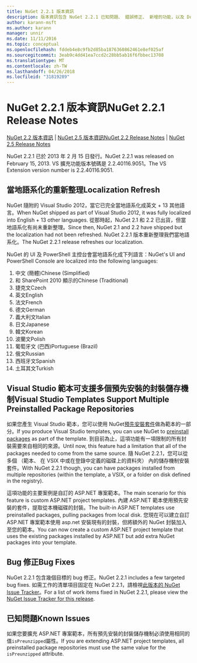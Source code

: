 ```yaml
---
title: NuGet 2.2.1 版本資訊
description: 版本資訊包含 NuGet 2.2.1 已知問題、 錯誤修正、 新增的功能，以及 Dcr。
author: karann-msft
ms.author: karann
manager: unnir
ms.date: 11/11/2016
ms.topic: conceptual
ms.openlocfilehash: fddeb4e8c9fb2d85ba1876360862461e8ef025af
ms.sourcegitcommit: 3eab9c4dd41ea7ccd2c28bb5ab16f6fbbec13708
ms.translationtype: MT
ms.contentlocale: zh-TW
ms.lasthandoff: 04/26/2018
ms.locfileid: "31819289"
---
```

# <a name="nuget-221-release-notes"></a><span data-ttu-id="afc39-103">NuGet 2.2.1 版本資訊</span><span class="sxs-lookup"><span data-stu-id="afc39-103">NuGet 2.2.1 Release Notes</span></span>

<span data-ttu-id="afc39-104">[NuGet 2.2 版本資訊](../release-notes/nuget-2.2.md) | [NuGet 2.5 版本資訊](../release-notes/nuget-2.5.md)</span><span class="sxs-lookup"><span data-stu-id="afc39-104">[NuGet 2.2 Release Notes](../release-notes/nuget-2.2.md) | [NuGet 2.5 Release Notes](../release-notes/nuget-2.5.md)</span></span>

<span data-ttu-id="afc39-105">NuGet 2.2.1 已於 2013 年 2 月 15 日發行。</span><span class="sxs-lookup"><span data-stu-id="afc39-105">NuGet 2.2.1 was released on February 15, 2013.</span></span>  <span data-ttu-id="afc39-106">VS 擴充功能版本號碼是 2.2.40116.9051。</span><span class="sxs-lookup"><span data-stu-id="afc39-106">The VS Extension version number is 2.2.40116.9051.</span></span>

## <a name="localization-refresh"></a><span data-ttu-id="afc39-107">當地語系化的重新整理</span><span class="sxs-lookup"><span data-stu-id="afc39-107">Localization Refresh</span></span>
<span data-ttu-id="afc39-108">NuGet 隨附的 Visual Studio 2012，當它已完全當地語系化成英文 + 13 其他語言。</span><span class="sxs-lookup"><span data-stu-id="afc39-108">When NuGet shipped as part of Visual Studio 2012, it was fully localized into English + 13 other languages.</span></span>  <span data-ttu-id="afc39-109">從那時起，NuGet 2.1 和 2.2 已出貨，但當地語系化有尚未重新整理。</span><span class="sxs-lookup"><span data-stu-id="afc39-109">Since then, NuGet 2.1 and 2.2 have shipped but the localization had not been refreshed.</span></span>  <span data-ttu-id="afc39-110">NuGet 2.2.1 版本重新整理我們當地語系化。</span><span class="sxs-lookup"><span data-stu-id="afc39-110">The NuGet 2.2.1 release refreshes our localization.</span></span>

<span data-ttu-id="afc39-111">NuGet 的 UI 及 PowerShell 主控台會當地語系化成下列語言：</span><span class="sxs-lookup"><span data-stu-id="afc39-111">NuGet's UI and PowerShell Console are localized into the following languages:</span></span>

1. <span data-ttu-id="afc39-112">中文 (簡體)</span><span class="sxs-lookup"><span data-stu-id="afc39-112">Chinese (Simplified)</span></span>
1. <span data-ttu-id="afc39-113">和 SharePoint 2010 顯示的</span><span class="sxs-lookup"><span data-stu-id="afc39-113">Chinese (Traditional)</span></span>
1. <span data-ttu-id="afc39-114">捷克文</span><span class="sxs-lookup"><span data-stu-id="afc39-114">Czech</span></span>
1. <span data-ttu-id="afc39-115">英文</span><span class="sxs-lookup"><span data-stu-id="afc39-115">English</span></span>
1. <span data-ttu-id="afc39-116">法文</span><span class="sxs-lookup"><span data-stu-id="afc39-116">French</span></span>
1. <span data-ttu-id="afc39-117">德文</span><span class="sxs-lookup"><span data-stu-id="afc39-117">German</span></span>
1. <span data-ttu-id="afc39-118">義大利文</span><span class="sxs-lookup"><span data-stu-id="afc39-118">Italian</span></span>
1. <span data-ttu-id="afc39-119">日文</span><span class="sxs-lookup"><span data-stu-id="afc39-119">Japanese</span></span>
1. <span data-ttu-id="afc39-120">韓文</span><span class="sxs-lookup"><span data-stu-id="afc39-120">Korean</span></span>
1. <span data-ttu-id="afc39-121">波蘭文</span><span class="sxs-lookup"><span data-stu-id="afc39-121">Polish</span></span>
1. <span data-ttu-id="afc39-122">葡萄牙文 (巴西)</span><span class="sxs-lookup"><span data-stu-id="afc39-122">Portuguese (Brazil)</span></span>
1. <span data-ttu-id="afc39-123">俄文</span><span class="sxs-lookup"><span data-stu-id="afc39-123">Russian</span></span>
1. <span data-ttu-id="afc39-124">西班牙文</span><span class="sxs-lookup"><span data-stu-id="afc39-124">Spanish</span></span>
1. <span data-ttu-id="afc39-125">土耳其文</span><span class="sxs-lookup"><span data-stu-id="afc39-125">Turkish</span></span>

## <a name="visual-studio-templates-support-multiple-preinstalled-package-repositories"></a><span data-ttu-id="afc39-126">Visual Studio 範本可支援多個預先安裝的封裝儲存機制</span><span class="sxs-lookup"><span data-stu-id="afc39-126">Visual Studio Templates Support Multiple Preinstalled Package Repositories</span></span>
<span data-ttu-id="afc39-127">如果您產生 Visual Studio 範本，您可以使用 NuGet[預先安裝套件](../visual-studio-extensibility/visual-studio-templates.md)做為範本的一部分。</span><span class="sxs-lookup"><span data-stu-id="afc39-127">If you produce Visual Studio templates, you can use NuGet to [preinstall packages](../visual-studio-extensibility/visual-studio-templates.md) as part of the template.</span></span>  <span data-ttu-id="afc39-128">到目前為止，這項功能有一項限制的所有封裝需要來自相同的來源。</span><span class="sxs-lookup"><span data-stu-id="afc39-128">Until now, this feature had a limitation that all of the packages needed to come from the same source.</span></span>  <span data-ttu-id="afc39-129">隨 NuGet 2.2.1，您可以從多個 （範本、 在 VSIX 中或在登錄中定義的磁碟上的資料夾） 內的儲存機制安裝套件。</span><span class="sxs-lookup"><span data-stu-id="afc39-129">With NuGet 2.2.1 though, you can have packages installed from multiple repositories (within the template, a VSIX, or a folder on disk defined in the registry).</span></span>

<span data-ttu-id="afc39-130">這項功能的主要案例是自訂的 ASP.NET 專案範本。</span><span class="sxs-lookup"><span data-stu-id="afc39-130">The main scenario for this feature is custom ASP.NET project templates.</span></span>  <span data-ttu-id="afc39-131">內建 ASP.NET 範本使用預先安裝的套件，提取從本機磁碟的封裝。</span><span class="sxs-lookup"><span data-stu-id="afc39-131">The built-in ASP.NET templates use preinstalled packages, pulling packages from local disk.</span></span>  <span data-ttu-id="afc39-132">您現在可以建立自訂 ASP.NET 專案範本使用 asp.net 安裝現有的封裝，但將額外的 NuGet 封裝加入至您的範本。</span><span class="sxs-lookup"><span data-stu-id="afc39-132">You can now create a custom ASP.NET project template that uses the existing packages installed by ASP.NET but add extra NuGet packages into your template.</span></span>

## <a name="bug-fixes"></a><span data-ttu-id="afc39-133">Bug 修正</span><span class="sxs-lookup"><span data-stu-id="afc39-133">Bug Fixes</span></span>
<span data-ttu-id="afc39-134">NuGet 2.2.1 包含幾個目標的 bug 修正。</span><span class="sxs-lookup"><span data-stu-id="afc39-134">NuGet 2.2.1 includes a few targeted bug fixes.</span></span> <span data-ttu-id="afc39-135">如需工作的清單項目固定在 NuGet 2.2.1，請檢視[此版本的 NuGet Issue Tracker](http://nuget.codeplex.com/workitem/list/advanced?keyword=&status=Closed&type=All&priority=All&release=NuGet%202.2.1&assignedTo=All&component=All&sortField=LastUpdatedDate&sortDirection=Descending&page=0)。</span><span class="sxs-lookup"><span data-stu-id="afc39-135">For a list of work items fixed in NuGet 2.2.1, please view the [NuGet Issue Tracker for this release](http://nuget.codeplex.com/workitem/list/advanced?keyword=&status=Closed&type=All&priority=All&release=NuGet%202.2.1&assignedTo=All&component=All&sortField=LastUpdatedDate&sortDirection=Descending&page=0).</span></span>


## <a name="known-issues"></a><span data-ttu-id="afc39-136">已知問題</span><span class="sxs-lookup"><span data-stu-id="afc39-136">Known Issues</span></span>

<span data-ttu-id="afc39-137">如果您要擴充 ASP.NET 專案範本，所有預先安裝的封裝儲存機制必須使用相同的值`isPreunzipped`屬性。</span><span class="sxs-lookup"><span data-stu-id="afc39-137">If you are extending ASP.NET project templates, all preinstalled package repositories must use the same value for the `isPreunzipped` attribute.</span></span>
